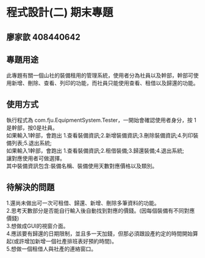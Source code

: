 # 程式設計(二) 期末專題
## 廖家歆 408440642

## 專題用途
此專題有關一個山社的裝備租用的管理系統，使用者分為社員以及幹部，幹部可使用新增、刪除、查看、列印的功能，而社員只能使用查看、租借以及歸還的功能。

## 使用方式
執行程式為 com.fju.EquipmentSystem.Tester，一開始會確認使用者身分，按 1是幹部，按0是社員。<br>
如果輸入1幹部，會跑出 1.查看裝備資訊;2.新增裝備資訊;3.刪除裝備資訊;4.列印裝備列表;5.退出系統;<br>
如果輸入1幹部，會跑出 1.查看裝備資訊;2.租借裝備;3.歸還裝備;4.退出系統;<br>
讓對應使用者可做選擇。<br>
其中裝備資訊包含:裝備名稱、裝備使用天數對應價格以及類別。

## 待解決的問題
1.還尚未做出可一次可租借、歸還、新增、刪除多筆資料的功能。<br>
2.思考天數部分是否能自行輸入後自動找到對應的價錢。(因每個裝備有不同對應價錢)<br>
3.想做成GUI的視窗介面。<br>
4.應該要有歸還的日期限制，並且多一天加錢，但那必須跟設產約定的時間開始算起(或許增加新增一個社產排班表好預約時間)。<br>
5.想做一個租借人與社產的連絡窗口。
